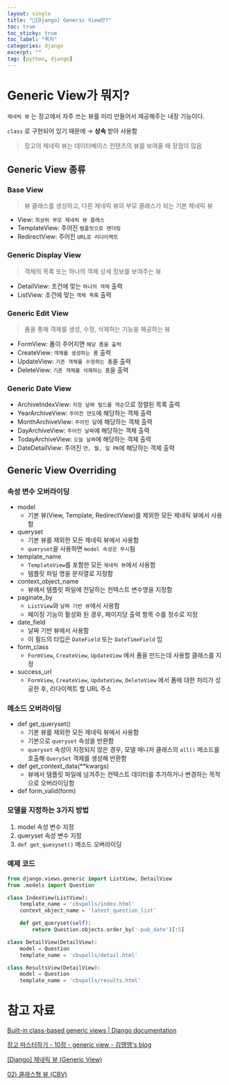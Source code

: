 ```yaml
---
layout: single
title: "📘[Django] Generic View란?"
toc: true
toc_sticky: true
toc_label: "목차"
categories: django
excerpt: ""
tag: [python, django]
---
```


# Generic View가 뭐지?

`제네릭 뷰` 는 장고에서 자주 쓰는 뷰를 미리 만들어서 제공해주는 내장 기능이다.

`class` 로 구현되어 있기 때문에 → **상속** 받아 사용함

> 장고의 제네릭 뷰는 데이터베이스 컨텐츠의 뷰를 보여줄 때 장점이 많음
> 

## Generic View 종류

### Base View

> 뷰 클래스를 생성하고, 다른 제네릭 뷰의 부모 클래스가 되는 기본 제네릭 뷰
> 
- View: `최상위 부모 제네릭 뷰 클래스`
- TemplateView: 주어진 `템플릿으로 렌더링`
- RedirectView: 주어진 `URL로 리다이렉트`

### Generic Display View

> 객체의 목록 또는 하나의 객체 상세 정보를 보여주는 뷰
> 
- DetailView: 조건에 맞는 `하나의 객체` 출력
- ListView: 조건에 맞는 `객체 목록` 출력

### Generic Edit View

> 폼을 통해 객체를 생성, 수정, 삭제하는 기능을 제공하는 뷰
> 
- FormView: 폼이 주어지면 `해당 폼을 출력`
- CreateView: `객체를 생성하는 폼` 출력
- UpdateView: `기존 객체를 수정하는 폼`을 출력
- DeleteView: `기존 객체를 삭제하는 폼`을 출력

### Generic Date View

- ArchiveIndexView: `지정 날짜 필드를 역순`으로 정렬된 목록 출력
- YearArchiveView: `주어진 연도`에 해당하는 객체 출력
- MonthArchiveView: `주어진 달`에 해당하는 객체 출력
- DayArchiveView: `주어진 날짜`에 해당하는 객체 출력
- TodayArchiveView: `오늘 날짜`에 해당하는 객체 출력
- DateDetailView: 주어진 `연, 월, 일 PK`에 해당하는 객체 출력

## Generic View Overriding

### 속성 변수 오버라이딩

- model
    - 기본 뷰(View, Template, RedirectView)를 제외한 모든 제네릭 뷰에서 사용함
- queryset
    - 기본 뷰를 제외한 모든 제네릭 뷰에서 사용함
    - `queryset`을 사용하면 `model 속성은 무시`됨
- template_name
    - `TemplateView`를 포함한 모든 `제네릭 뷰`에서 사용함
    - 템플릿 파일 명을 문자열로 지정함
- context_object_name
    - 뷰에서 템플릿 파일에 전달하는 컨텍스트 변수명을 지정함
- paginate_by
    - `ListView`와 `날짜 기반 뷰`에서 사용함
    - 페이징 기능이 활성화 된 경우, 페이지당 출력 항목 수를 정수로 지정
- date_field
    - 날짜 기반 뷰에서 사용함
    - 이 필드의 타입은 `DateField` 또는 `DateTimeField` 임
- form_class
    - `FormView`, `CreateView`, `UpdateView` 에서 폼을 만드는데 사용할 클래스를 지정
- success_url
    - `FormView`, `CreateView`, `UpdateView`, `DeleteView` 에서 폼에 대한 처리가 성공한 후, 리다이렉트 할 URL 주소

### 메소드 오버라이딩

- def get_queryset()
    - 기본 뷰를 제외한 모든 제네릭 뷰에서 사용함
    - 기본으로 `queryset` 속성을 반환함
    - `queryset` 속성이 지정되지 않은 경우, 모델 매니저 클래스의 `all()` 메소드를 호출해 `QuerySet` 객체를 생성해 반환함
- def get_context_data(**kwargs)
    - 뷰에서 템플릿 파일에 넘겨주는 컨텍스트 데이터를 추가하거나 변경하는 목적으로 오버라이딩함
- def form_valid(form)

### 모델을 지정하는 3가지 방법

1. model 속성 변수 지정
2. queryset 속성 변수 지정
3. `def get_quesyset()` 메소드 오버라이딩

### 예제 코드

```python
from django.views.generic import ListView, DetailView
from .models import Question

class IndexView(ListView):
    template_name = 'cbvpolls/index.html'
    context_object_name = 'latest_question_list'

    def get_queryset(self):
        return Question.objects.order_by('-pub_date')[:5]

class DetailView(DetailView):
    model = Question
    template_name = 'cbvpolls/detail.html'

class ResultsView(DetailView):
    model = Question
    template_name = 'cbvpolls/results.html'
```

# 참고 자료

[Built-in class-based generic views | Django documentation](https://docs.djangoproject.com/en/5.0/topics/class-based-views/generic-display/)

[장고 마스터하기 - 10장 - generic view - 김땡땡's blog](https://yonghyunlee.gitlab.io/python/django-master-10/)

[[Django] 제네릭 뷰 (Generic View)](https://velog.io/@chldppwls12/django-generic-view)

[02) 클래스형 뷰 (CBV)](https://wikidocs.net/9623)